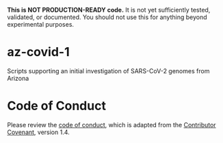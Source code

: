 **This is NOT PRODUCTION-READY code.** It is not yet sufficiently tested, validated, or documented. You should not use this for anything beyond experimental purposes.

# az-covid-1
Scripts supporting an initial investigation of SARS-CoV-2 genomes from Arizona

# Code of Conduct
Please review the [code of conduct](https://github.com/caporaso-lab/code-of-conduct/blob/master/code-of-conduct.md), which is adapted from the [Contributor Covenant](https://www.contributor-covenant.org), version 1.4.
